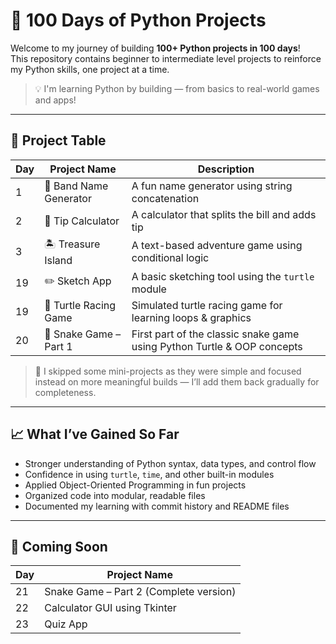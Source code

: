 # 🐍 100 Days of Python Projects

Welcome to my journey of building **100+ Python projects in 100 days**!  
This repository contains beginner to intermediate level projects to reinforce my Python skills, one project at a time.

> 💡 I'm learning Python by building — from basics to real-world games and apps!

---

## 🚀 Project Table

| Day | Project Name           | Description                                                              |
|-----|------------------------|--------------------------------------------------------------------------|
| 1   | 🎸 Band Name Generator | A fun name generator using string concatenation                         |
| 2   | 💸 Tip Calculator      | A calculator that splits the bill and adds tip                           |
| 3   | 🏝️ Treasure Island    | A text-based adventure game using conditional logic                      |
| 19  | ✏️ Sketch App          | A basic sketching tool using the `turtle` module                         |
| 19  | 🐢 Turtle Racing Game  | Simulated turtle racing game for learning loops & graphics               |
| 20  | 🐍 Snake Game – Part 1 | First part of the classic snake game using Python Turtle & OOP concepts |

> 📌 I skipped some mini-projects as they were simple and focused instead on more meaningful builds — I’ll add them back gradually for completeness.

---

## 📈 What I’ve Gained So Far

- Stronger understanding of Python syntax, data types, and control flow
- Confidence in using `turtle`, `time`, and other built-in modules
- Applied Object-Oriented Programming in fun projects
- Organized code into modular, readable files
- Documented my learning with commit history and README files

---

## 🔄 Coming Soon

| Day | Project Name                 |
|-----|------------------------------|
| 21  | Snake Game – Part 2 (Complete version) |
| 22  | Calculator GUI using Tkinter |
| 23  | Quiz App
